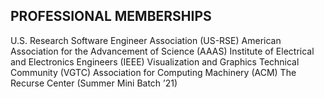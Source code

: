 ## PROFESSIONAL MEMBERSHIPS

U.S. Research Software Engineer Association (US-RSE)
American Association for the Advancement of Science (AAAS)
Institute of Electrical and Electronics Engineers (IEEE)
Visualization and Graphics Technical Community (VGTC)
Association for Computing Machinery (ACM)
The Recurse Center (Summer Mini Batch ’21)
